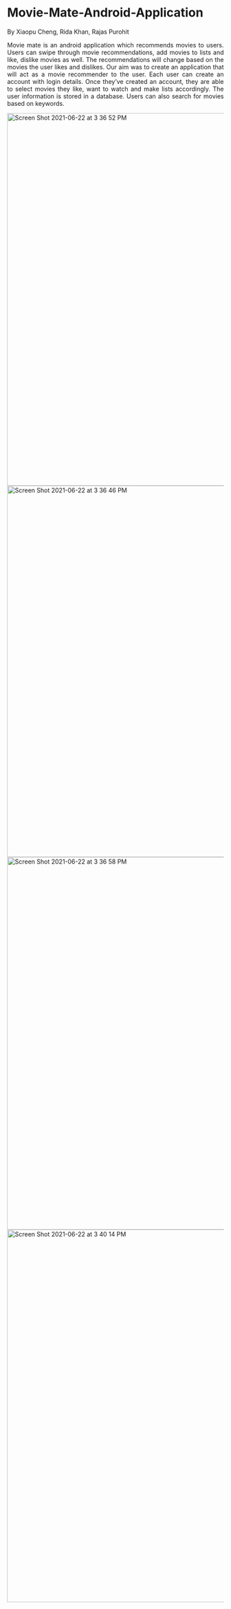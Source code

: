 # Movie-Mate-Android-Application

By Xiaopu Cheng, Rida Khan, Rajas Purohit

<p align = "justify">
Movie mate is an android application which recommends movies to users. Users can swipe through movie recommendations, add movies to lists and like, dislike movies as well. The recommendations will change based on the movies the user likes and dislikes. Our aim was to create an application that will act as a movie recommender to the user. Each user can create an account with login details. Once they’ve created an account, they are able to select movies they like, want to watch and make lists accordingly. The user information is stored in a database. Users can also search for movies based on keywords. </p>

<img width="867" alt="Screen Shot 2021-06-22 at 3 36 52 PM" src="https://user-images.githubusercontent.com/32781544/122918079-9904cc80-d313-11eb-952b-f2f569a01a96.png">
<img width="864" alt="Screen Shot 2021-06-22 at 3 36 46 PM" src="https://user-images.githubusercontent.com/32781544/122918091-9ace9000-d313-11eb-9732-88c5e50c7197.png">
<img width="867" alt="Screen Shot 2021-06-22 at 3 36 58 PM" src="https://user-images.githubusercontent.com/32781544/122918096-9bffbd00-d313-11eb-8c4d-9bf6740d24d2.png">

<img width="867" alt="Screen Shot 2021-06-22 at 3 40 14 PM" src="https://user-images.githubusercontent.com/32781544/122918439-fc8efa00-d313-11eb-94b9-5a0d208727f5.png">
